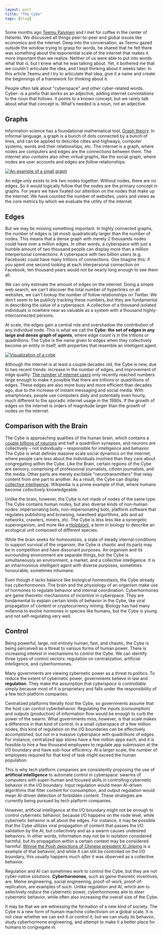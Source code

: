 ```yaml
---
layout: post
title: "The Cybe"
tags: [blog]
---
```


Some months ago [Teemu Paivinen](https://twitter.com/teempai) and I met for coffee in the center of Helsinki. We discussed all things peer-to-peer and global issues like economics and the internet. Deep into the conversation, as Teemu gazed outside the window trying to grasp for words, he shared that he felt there was something about the exponential scale of the internet that makes it more important than we realize. Neither of us were able to put into words what that is, but I knew what he was talking about. Yet, it bothered me that we couldn't articulate the idea, and I kept thinking about it weeks later. In this article Teemu and I try to articulate that idea, give it a name and create the beginnings of a framework for thinking about it.

People often talk about "cyberspace" and other cyber-related words. Cyber- is a prefix that works as an adjective, adding internet connotations to the noun that follows. It points to a known concept, but we rarely talk about what that concept is. What's needed is a noun, not an adjective.

## Graphs

Information science has a foundational mathematical tool, [Graph theory](https://en.wikipedia.org/wiki/Graph_theory). In informal language, a graph is a bunch of dots connected by a bunch of lines, and can be applied to describe cities and highways, computer systems, words and their relationships, etc. The internet is a graph, where nodes are computers and edges are the connections between them. The internet also *contains* also other virtual graphs, like the social graph, where nodes are user accounts and edges are *follow* relationships.

[![An example of a small graph](/img/small-graph.png)](/img/small-graph.png)

An edge only exists to link two nodes together. Without nodes, there are no edges. So it would logically follow that the nodes are the primary concept in graphs. For years we have fixated our attention on the nodes that make up the internet. We have counted the number of websites, users and views as the core metrics by which we evaluate the utility of the internet.

## Edges

But we may be missing something important. In highly connected graphs, the number of edges is (at most) quadratically larger than the number of nodes. This means that a dense graph with merely 2 thousands nodes could have over a million edges. In other words, a cyberspace with just a humble amount of two thousand people can display more than a million interpersonal connections. A cyberspace with two billion users (e.g. Facebook) could have many trillions of connections. One Imagine this: if you spent one second looking at each interpersonal connection on Facebook, ten thousand years would not be nearly long enough to see them all.

We can only estimate the amount of edges on the internet. Doing a simple web search, we can't discover the total number of hyperlinks on all websites, we can't lookup the number of follow relationships on Twitter. We don't seem to be publicly tracking these numbers, but they are fundamental in describing the value of a cyberspace. A collection of a thousand isolated individuals is nowhere near as valuable as a system with a thousand highly-interconnected persons.

At scale, the edges gain a central role and overshadow the contribution of any individual node. This is what we call the **Cybe: the set of edges in any large and dense graph of agents**, where edge count is in the trillions or quadrillions. The Cybe is the name given to edges when they collectively become an entity in itself, with properties that resemble an intelligent agent.

[![Visualization of a cybe](/img/cybe-white.jpg)](/img/cybe-white.jpg)

Although the internet is at least a couple decades old, the Cybe is new, due to two recent trends: increase in the number of edges, and improvement of edge quality. [The number of internet users](https://en.wikipedia.org/wiki/List_of_countries_by_number_of_Internet_users) only recently reached numbers large enough to make it possible that there are trillions or quadrillions of edges. These edges are also more busy and more efficient than decades ago, due to the increase of instant messaging and social media. With smartphones, people use computers daily and potentially even hourly, much different to the sporadic internet usage in the 1990s. If the growth of edges on the internet is orders of magnitude larger than the growth of nodes on the internet.

## Comparison with the Brain

The Cybe is approaching qualities of the human brain, which contains a [couple billions of neurons](https://en.wikipedia.org/wiki/List_of_animals_by_number_of_neurons) and half a quadrillion synapses, and neurons are collectively – not individually – responsible for intelligence and behavior. The Cybe is what defines massive scale social dynamics on the internet, where people care less about the individuals involved than they care about congregating within the Cybe. Like the Brain, certain regions of the Cybe are sensory, comprising of professional journalists, citizen journalists, and the media. Other parts are merely excitable "neurotransmitters" that relay content from one part to another. As a result, the Cybe can display [collective intelligence](https://en.wikipedia.org/wiki/Collective_intelligence). Wikipedia is a prime example of that, where humans become *collectively* knowledgeable.

Unlike the brain, however, the Cybe is not made of nodes of the same type. The Cybe contains human nodes, but also diverse kinds of non-human nodes: impersonating bots, non-impersonating bots, platform software that regulates publishing and browsing, newsfeed algorithms, ads and ad networks, crawlers, miners, etc. The Cybe is less less like a synergetic superorganism, and more like a [Holobiont](https://en.wikipedia.org/wiki/Holobiont), a term in biology to describe an ecological unit composed of different species.

While the brain seeks for *homeostasis*, a state of steady internal conditions to support survival of the organism, the Cybe is chaotic and its parts may be in competition and have dissonant purposes. An organism and its surrounding environment are separate things, but the Cybe is simultaneously an environment, a market, and a collective intelligence. It is an inharmonious intelligent agent with diverse purposes, sometimes honourable, sometimes inhumane.

Even though it lacks balance like biological homeostasis, the Cybe already has *cyberhormones*. The brain and the physiology of an organism make use of hormones to regulate behavior and internal coordination. Cyberhormones are game theoretic mechanisms of incentive in cyberspace. They are fundamental to explain certain kinds of behavior in the Cybe, like viral propagation of content or cryptocurrency mining. Biology has had many millennia to evolve hormones in species like humans, but the Cybe is young and not self-regulating very well.

## Control

Being powerful, large, not entirely human, fast, and chaotic, the Cybe is being perceived as a threat to various forms of human power. There is increasing interest in mechanisms to *control* the Cybe. We can identify three types of control vectors: regulation on centralization, artificial intelligence, and cyberhormones.

Many governments are viewing cybernetic power as a threat to politics. To reduce the extent of cybernetic power, governments believe in law and **regulation**. They make the assumption that *cyberspace is controllable* simply because most of it is proprietary and falls under the responsibility of a few tech platform companies.

Centralized platforms literally *host* the Cybe, so governments assume that the host can control cyberbehavior. Regulating the inputs (consumption) and outputs (production) of information flow would be enough to curb the power of the swarm. What governments miss, however, is that scale makes a difference in that kind of control. In a small cyberspace of a few million nodes, this kind of regulation on the I/O boundaries can be effectively accomplished, but not in a massive cyberspace with quadrillions of edges. For instance, centralized app stores have a few million apps each, and it is feasible to hire a few thousand employees to regulate app submission at the I/O boundary and have sub-hour efficiency. At a larger scale, the number of employees required for that kind of task might exceed the human population.

This is why tech platform companies are consistently proposing the use of **artificial intelligence** to automate control in cyberspace: swarms of computers with super-human and focused skills in controlling cybernetic behavior in the I/O boundary. Input regulation would mean AI-driven algorithms that filter content for consumption, and output regulation would mean AI-driven detection of forbidden content. These strategies are currently being pursued by tech platform companies.

However, artificial intelligence at the I/O boundary might not be enough to control cybernetic behavior, because I/O happens on the node level, while cybernetic behavior is all about the edges. For instance, it may be possible that the Cybe utilizes viral propagation of content that passes the I/O validation by the AI, but collectively and as a swarm causes undesired behaviors. In other words, information may not be in isolation considered harmful, but its propagation within a certain context may be considered harmful. [Winnie the Pooh depictions of Chinese president Xi Jinping](https://www.cbsnews.com/news/winnie-the-pooh-censored-china-president-xi-jinping-comparisons/) is a example of that behavior, and while it can still be controlled on the I/O boundary, this usually happens much *after* it was observed as a collective behavior.

Regulation and AI can sometimes work to control the Cybe, but they are not cyber-native solutions. **Cyberhormones**, such as game theoretic incentives, are. Meme engineering, social engineering, proof-of-work, proof-of-replication, are examples of such. Unlike regulation and AI, which aim to selectively *reduce* the cybernetic power, cyberhormones aim to *steer* cybernetic behavior, while often also increasing the overall size of the Cybe.

It may be that we are witnessing the formation of a new kind of society. The Cybe is a new form of human-machine collectivism on a global scale. It is not clear whether we can exit it or control it, but we can study its behavior, study cyberhormone engineering, and attempt to make it a better place for humans to congregate in.